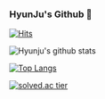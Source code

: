 ### HyunJu's Github 👋

[![Hits](https://hits.seeyoufarm.com/api/count/incr/badge.svg?url=https%3A%2F%2Fgithub.com%2Fjuthor%2F&count_bg=%2379C83D&title_bg=%23555555&icon=&icon_color=%23E7E7E7&title=hits&edge_flat=false)](https://hits.seeyoufarm.com)

![Hyunju's github stats](https://github-readme-stats.vercel.app/api?username=juthor&show_icons=true)

[![Top Langs](https://github-readme-stats.vercel.app/api/top-langs/?username=juthor)](https://github.com/anuraghazra/github-readme-stats)

[![solved.ac tier](http://mazassumnida.wtf/api/generate_badge?boj=juthor)](https://solved.ac/juthor)

<!--
**juthor/juthor** is a ✨ _special_ ✨ repository because its `README.md` (this file) appears on your GitHub profile.

Here are some ideas to get you started:

- 🔭 I’m currently working on ...
- 🌱 I’m currently learning ...
- 👯 I’m looking to collaborate on ...
- 🤔 I’m looking for help with ...
- 💬 Ask me about ...
- 📫 How to reach me: ...
- 😄 Pronouns: ...
- ⚡ Fun fact: ...
-->
